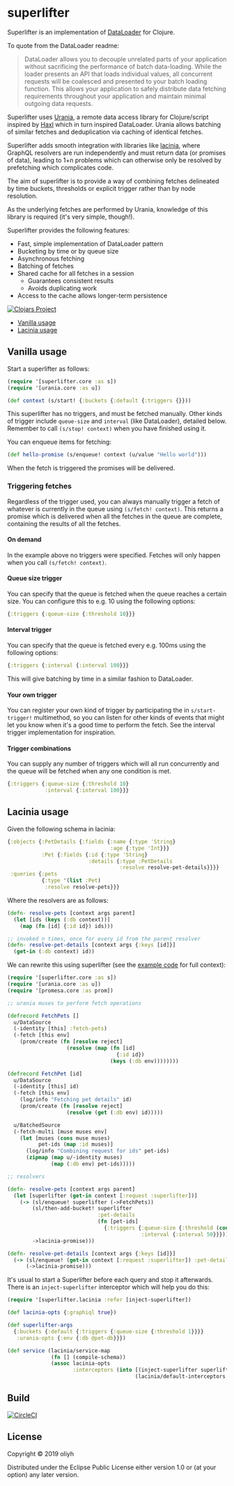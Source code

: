 # superlifter

Superlifter is an implementation of [DataLoader](https://github.com/graphql/dataloader) for Clojure.

To quote from the DataLoader readme:

> DataLoader allows you to decouple unrelated parts of your application without sacrificing the performance of batch data-loading. While the loader presents an API that loads individual values, all concurrent requests will be coalesced and presented to your batch loading function. This allows your application to safely distribute data fetching requirements throughout your application and maintain minimal outgoing data requests.

Superlifter uses [Urania](https://github.com/funcool/urania), a remote data access library for Clojure/script inspired by [Haxl](https://github.com/facebook/Haxl)
which in turn inspired DataLoader. Urania allows batching of similar fetches and deduplication via caching of identical fetches.

Superlifter adds smooth integration with libraries like [lacinia](https://github.com/walmartlabs/lacinia), where GraphQL resolvers are run independently
and must return data (or promises of data), leading to 1+n problems which can otherwise only be resolved by prefetching which complicates code.

The aim of superlifter is to provide a way of combining fetches delineated by time buckets, thresholds or explicit trigger rather than by node resolution.

As the underlying fetches are performed by Urania, knowledge of this library is required (it's very simple, though!).

Superlifter provides the following features:

- Fast, simple implementation of DataLoader pattern
- Bucketing by time or by queue size
- Asynchronous fetching
- Batching of fetches
- Shared cache for all fetches in a session
  - Guarantees consistent results
  - Avoids duplicating work
- Access to the cache allows longer-term persistence

[![Clojars Project](https://img.shields.io/clojars/v/superlifter.svg)](https://clojars.org/superlifter)

- [Vanilla usage](#vanilla-usage)
- [Lacinia usage](#lacinia-usage)

## Vanilla usage

Start a superlifter as follows:

```clj
(require '[superlifter.core :as s])
(require '[urania.core :as u])

(def context (s/start! {:buckets {:default {:triggers {}}))
```

This superlifter has no triggers, and must be fetched manually.
Other kinds of trigger include `queue-size` and `interval` (like DataLoader), detailed below.
Remember to call `(s/stop! context)` when you have finished using it.

You can enqueue items for fetching:

```clj
(def hello-promise (s/enqueue! context (u/value "Hello world")))
```

When the fetch is triggered the promises will be delivered.

### Triggering fetches

Regardless of the trigger used, you can always manually trigger a fetch of whatever is currently in the queue using `(s/fetch! context)`.
This returns a promise which is delivered when all the fetches in the queue are complete, containing the results of all the fetches.

#### On demand

In the example above no triggers were specified. Fetches will only happen when you call `(s/fetch! context)`.

#### Queue size trigger

You can specify that the queue is fetched when the queue reaches a certain size. You can configure this to e.g. 10 using the following options:
```clj
{:triggers {:queue-size {:threshold 10}}}
```

#### Interval trigger
You can specify that the queue is fetched every e.g. 100ms using the following options:
```clj
{:triggers {:interval {:interval 100}}}
```

This will give batching by time in a similar fashion to DataLoader.

#### Your own trigger

You can register your own kind of trigger by participating the in `s/start-trigger!` multimethod, so you can listen for other kinds of events that might let you know when it's a good time to perform the fetch.
See the interval trigger implementation for inspiration.

#### Trigger combinations
You can supply any number of triggers which will all run concurrently and the queue will be fetched when any one condition is met.

```clj
{:triggers {:queue-size {:threshold 10}
            :interval {:interval 100}}}
```

## Lacinia usage

Given the following schema in lacinia:

```clj
{:objects {:PetDetails {:fields {:name {:type 'String}
                                 :age {:type 'Int}}}
           :Pet {:fields {:id {:type 'String}
                          :details {:type :PetDetails
                                    :resolve resolve-pet-details}}}}
 :queries {:pets
           {:type '(list :Pet)
            :resolve resolve-pets}}}
```

Where the resolvers are as follows:

```clj
(defn- resolve-pets [context args parent]
  (let [ids (keys (:db context))]
    (map (fn [id] {:id id}) ids)))

;; invoked n times, once for every id from the parent resolver
(defn- resolve-pet-details [context args {:keys [id]}]
  (get-in (:db context) id))
```

We can rewrite this using superlifter (see the [example code](https://github.com/oliyh/superlifter/tree/master/example) for full context):

```clj
(require '[superlifter.core :as s])
(require '[urania.core :as u])
(require '[promesa.core :as prom])

;; urania muses to perform fetch operations

(defrecord FetchPets []
  u/DataSource
  (-identity [this] :fetch-pets)
  (-fetch [this env]
    (prom/create (fn [resolve reject]
                   (resolve (map (fn [id]
                                   {:id id})
                                 (keys (:db env))))))))

(defrecord FetchPet [id]
  u/DataSource
  (-identity [this] id)
  (-fetch [this env]
    (log/info "Fetching pet details" id)
    (prom/create (fn [resolve reject]
                   (resolve (get (:db env) id)))))

  u/BatchedSource
  (-fetch-multi [muse muses env]
    (let [muses (cons muse muses)
          pet-ids (map :id muses)]
      (log/info "Combining request for ids" pet-ids)
      (zipmap (map u/-identity muses)
              (map (:db env) pet-ids)))))

;; resolvers

(defn- resolve-pets [context args parent]
  (let [superlifter (get-in context [:request :superlifter])]
    (-> (sl/enqueue! superlifter (->FetchPets))
        (sl/then-add-bucket! superlifter
                             :pet-details
                             (fn [pet-ids]
                               {:triggers {:queue-size {:threshold (count pet-ids)}
                                           :interval {:interval 50}}}))
        ->lacinia-promise)))

(defn- resolve-pet-details [context args {:keys [id]}]
  (-> (sl/enqueue! (get-in context [:request :superlifter]) :pet-details (->FetchPet id))
      (->lacinia-promise)))
```

It's usual to start a Superlifter before each query and stop it afterwards.
There is an `inject-superlifter` interceptor which will help you do this:

```clj
(require '[superlifter.lacinia :refer [inject-superlifter])

(def lacinia-opts {:graphiql true})

(def superlifter-args
  {:buckets {:default {:triggers {:queue-size {:threshold 1}}}}
   :urania-opts {:env {:db @pet-db}}})

(def service (lacinia/service-map
              (fn [] (compile-schema))
              (assoc lacinia-opts
                     :interceptors (into [(inject-superlifter superlifter-args)]
                                         (lacinia/default-interceptors (fn [] (compile-schema)) lacinia-opts)))))
```

## Build
[![CircleCI](https://circleci.com/gh/oliyh/superlifter.svg?style=svg)](https://circleci.com/gh/oliyh/superlifter)

## License

Copyright © 2019 oliyh

Distributed under the Eclipse Public License either version 1.0 or (at
your option) any later version.
